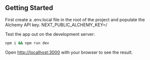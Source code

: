 ## Getting Started
First create a .env.local file in the root of the project and populate the Alchemy API key. NEXT_PUBLIC_ALCHEMY_KEY=/<apikey/>

Test the app out on the development server:
```bash
npm i && npm run dev
```

Open [http://localhost:3000](http://localhost:3000) with your browser to see the result.
